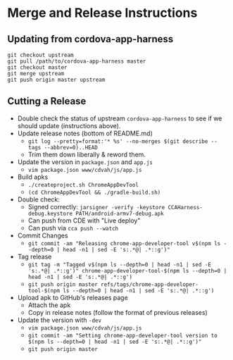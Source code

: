 # Merge and Release Instructions

## Updating from cordova-app-harness

    git checkout upstream
    git pull /path/to/cordova-app-harness master
    git checkout master
    git merge upstream
    git push origin master upstream

## Cutting a Release

- Double check the status of upstream `cordova-app-harness` to see if we should update (instructions above).
- Update release notes (bottom of README.md)
  - `git log --pretty=format:'* %s' --no-merges $(git describe --tags --abbrev=0)..HEAD`
  - Trim them down liberally & reword them.
- Update the version in `package.json` and `app.js`
  - `vim package.json www/cdvah/js/app.js`
- Build apks
  - `./createproject.sh ChromeAppDevTool`
  - `(cd ChromeAppDevTool && ./gradle-build.sh)`
- Double check:
  - Signed correctly: `jarsigner -verify -keystore CCAHarness-debug.keystore PATH/android-armv7-debug.apk`
  - Can push from CDE with "Live deploy"
  - Can push via `cca push --watch`
- Commit Changes
  - `git commit -am "Releasing chrome-app-developer-tool v$(npm ls --depth=0 | head -n1 | sed -E 's:.*@| .*::g')"`
- Tag release
  - `git tag -m "Tagged v$(npm ls --depth=0 | head -n1 | sed -E 's:.*@| .*::g')" chrome-app-developer-tool-$(npm ls --depth=0 | head -n1 | sed -E 's:.*@| .*::g')`
  - `git push origin master refs/tags/chrome-app-developer-tool-$(npm ls --depth=0 | head -n1 | sed -E 's:.*@| .*::g')`
- Upload apk to GitHub's releases page
  - Attach the apk
  - Copy in release notes (follow the format of previous releases)
- Update the version with `-dev`
  - `vim package.json www/cdvah/js/app.js`
  - `git commit -am "Setting chrome-app-developer-tool version to $(npm ls --depth=0 | head -n1 | sed -E 's:.*@| .*::g')"`
  - `git push origin master`
